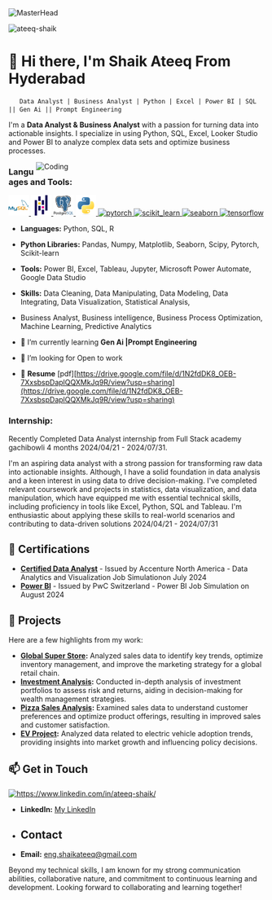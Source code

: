 <img src="https://proeffico.com/wp-content/uploads/2022/09/daonline.gif" alt="MasterHead" width="1200" height="400"/>

<p align="left"> <img src="https://komarev.com/ghpvc/?username=ateeq-shaik&label=Profile%20views&color=0e75b6&style=flat" alt="ateeq-shaik" /> </p>

# 👋 Hi there, I'm Shaik Ateeq From Hyderabad
       Data Analyst | Business Analyst | Python | Excel | Power BI | SQL || Gen Ai || Prompt Engineering

I'm a **Data Analyst & Business Analyst** with a passion for turning data into actionable insights. I specialize in using Python, SQL, Excel, Looker Studio and Power BI to analyze complex data sets and optimize business processes.


<img align="right" alt="Coding" width="450" src="https://cdn.starrocks.io/static/github/community.gif">
<h3 align="left">Languages and Tools:</h3>
<p align="left"> <a href="https://www.mysql.com/" target="_blank" rel="noreferrer"> <img src="https://raw.githubusercontent.com/devicons/devicon/master/icons/mysql/mysql-original-wordmark.svg" alt="mysql" width="40" height="40"/> </a> <a href="https://pandas.pydata.org/" target="_blank" rel="noreferrer"> <img src="https://raw.githubusercontent.com/devicons/devicon/2ae2a900d2f041da66e950e4d48052658d850630/icons/pandas/pandas-original.svg" alt="pandas" width="40" height="40"/> </a> <a href="https://www.postgresql.org" target="_blank" rel="noreferrer"> <img src="https://raw.githubusercontent.com/devicons/devicon/master/icons/postgresql/postgresql-original-wordmark.svg" alt="postgresql" width="40" height="40"/> </a> <a href="https://www.python.org" target="_blank" rel="noreferrer"> <img src="https://raw.githubusercontent.com/devicons/devicon/master/icons/python/python-original.svg" alt="python" width="40" height="40"/> </a> <a href="https://pytorch.org/" target="_blank" rel="noreferrer"> <img src="https://www.vectorlogo.zone/logos/pytorch/pytorch-icon.svg" alt="pytorch" width="40" height="40"/> </a> <a href="https://scikit-learn.org/" target="_blank" rel="noreferrer"> <img src="https://upload.wikimedia.org/wikipedia/commons/0/05/Scikit_learn_logo_small.svg" alt="scikit_learn" width="40" height="40"/> </a> <a href="https://seaborn.pydata.org/" target="_blank" rel="noreferrer"> <img src="https://seaborn.pydata.org/_images/logo-mark-lightbg.svg" alt="seaborn" width="40" height="40"/> </a> <a href="https://www.tensorflow.org" target="_blank" rel="noreferrer"> <img src="https://www.vectorlogo.zone/logos/tensorflow/tensorflow-icon.svg" alt="tensorflow" width="40" height="40"/> </a> </p>

- **Languages:** Python, SQL, R
- **Python Libraries:** Pandas, Numpy, Matplotlib, Seaborn, Scipy, Pytorch, Scikit-learn
- **Tools:** Power BI, Excel, Tableau, Jupyter, Microsoft Power Automate, Google Data Studio
- **Skills:** Data Cleaning, Data Manipulating, Data Modeling, Data Integrating, Data Visualization, Statistical Analysis,
-  Business Analyst, Business intelligence, Business Process Optimization, Machine Learning, Predictive Analytics
- 🌱 I’m currently learning **Gen Ai |Prompt Engineering**
- 👯 I’m looking for Open to work

- 📄 **Resume** [pdf][https://drive.google.com/file/d/1N2fdDK8_OEB-7XxsbspDaplQQXMkJq9R/view?usp=sharing](https://drive.google.com/file/d/1N2fdDK8_OEB-7XxsbspDaplQQXMkJq9R/view?usp=sharing)

<h3 align="left">Internship:</h3> Recently Completed  Data Analyst internship from Full Stack academy gachibowli 4 months 2024/04/21 - 2024/07/31.

I'm an aspiring data analyst with a strong passion for transforming raw data into actionable insights. 
Although, I have a solid foundation in data analysis and a keen interest in using data to drive decision-making. 
I've completed relevant coursework and projects in statistics, data visualization, and data manipulation, 
which have equipped me with essential technical skills, including proficiency in tools like Excel, Python, SQL and Tableau.
I'm enthusiastic about applying these skills to real-world scenarios and contributing to data-driven solutions
2024/04/21 - 2024/07/31

## 🏅 Certifications

- **[Certified Data Analyst](https://forage-uploads-prod.s3.amazonaws.com/completion-certificates/Accenture%20North%20America/hzmoNKtzvAzXsEqx8_Accenture%20North%20America_WvWM2eQAhZ9MPjw4E_1721738500698_completion_certificate.pdf)** - Issued by Accenture North America - Data Analytics and Visualization Job Simulationon July 2024
- **[Power BI](https://forage-uploads-prod.s3.amazonaws.com/completion-certificates/PwC%20Switzerland/a87GpgE6tiku7q3gu_PwC%20Switzerland_WvWM2eQAhZ9MPjw4E_1724047205820_completion_certificate.pdf)** - Issued by PwC Switzerland - Power BI Job Simulation on August 2024



## 🚀 Projects
Here are a few highlights from my work:
- **[Global Super Store](#):** Analyzed sales data to identify key trends, optimize inventory management, and improve the marketing strategy for a global retail chain.
- **[Investment Analysis](#):** Conducted in-depth analysis of investment portfolios to assess risk and returns, aiding in decision-making for wealth management strategies.
- **[Pizza Sales Analysis](#):** Examined sales data to understand customer preferences and optimize product offerings, resulting in improved sales and customer satisfaction.
- **[EV Project](#):** Analyzed data related to electric vehicle adoption trends, providing insights into market growth and influencing policy decisions.




## 📫 Get in Touch
<a href="https://linkedin.com/in/https://www.linkedin.com/in/ateeq-shaik/" target="blank"><img align="center" src="https://raw.githubusercontent.com/rahuldkjain/github-profile-readme-generator/master/src/images/icons/Social/linked-in-alt.svg" alt="https://www.linkedin.com/in/ateeq-shaik/" height="30" width="40" /></a>
- **LinkedIn:** [My LinkedIn](https://www.linkedin.com/in/ateeq-shaik-313372307/)
- ## Contact
- **Email:** [eng.shaikateeq@gmail.com](eng.shaikateeq@gmail.com)

Beyond my technical skills, I am known for my strong communication abilities, collaborative nature, and commitment to continuous learning and development. 
Looking forward to collaborating and learning together!
